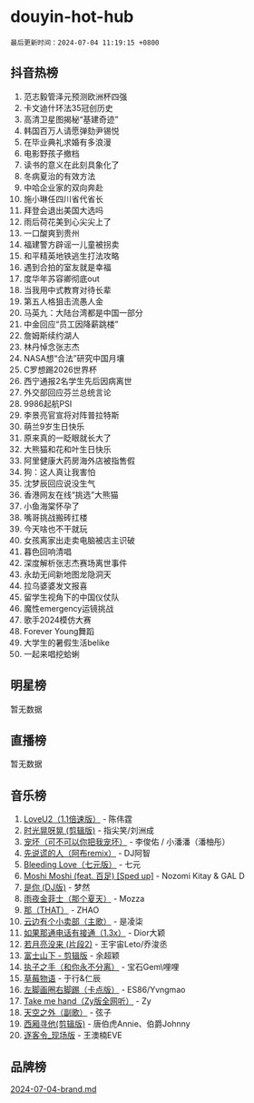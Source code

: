 # douyin-hot-hub

`最后更新时间：2024-07-04 11:19:15 +0800`

## 抖音热榜

1. 范志毅管泽元预测欧洲杯四强
1. 卡文迪什环法35冠创历史
1. 高清卫星图揭秘“基建奇迹”
1. 韩国百万人请愿弹劾尹锡悦
1. 在毕业典礼求婚有多浪漫
1. 电影野孩子撤档
1. 读书的意义在此刻具象化了
1. 冬病夏治的有效方法
1. 中哈企业家的双向奔赴
1. 施小琳任四川省代省长
1. 拜登会退出美国大选吗
1. 雨后荷花美到心尖尖上了
1. 一口酸爽到贵州
1. 福建警方辟谣一儿童被拐卖
1. 和平精英地铁逃生打法攻略
1. 遇到合拍的室友就是幸福
1. 度华年苏容卿彻底out
1. 当我用中式教育对待长辈
1. 第五人格狙击流愚人金
1. 马英九：大陆台湾都是中国一部分
1. 中金回应“员工因降薪跳楼”
1. 詹姆斯续约湖人
1. 林丹悼念张志杰
1. NASA想“合法”研究中国月壤
1. C罗想踢2026世界杯
1. 西宁通报2名学生先后因病离世
1. 外交部回应芬兰总统言论
1. 9986起航PSI
1. 李景亮官宣将对阵普拉特斯
1. 萌兰9岁生日快乐
1. 原来真的一眨眼就长大了
1. 大熊猫和花和叶生日快乐
1. 阿里健康大药房海外店被指售假
1. 狗：这人真让我害怕
1. 沈梦辰回应说没生气
1. 香港网友在线“挑选”大熊猫
1. 小鱼海棠怀孕了
1. 嘴哥挑战搬砖扛楼
1. 今天啥也不干就玩
1. 女孩离家出走卖电脑被店主识破
1. 暮色回响清唱
1. 深度解析张志杰赛场离世事件
1. 永劫无间新地图龙隐洞天
1. 拉乌婆婆发文报喜
1. 留学生视角下的中国仪仗队
1. 魔性emergency运镜挑战
1. 歌手2024模仿大赛
1. Forever Young舞蹈
1. 大学生的暑假生活belike
1. 一起来唱挖蛤蜊

## 明星榜

暂无数据

## 直播榜

暂无数据

## 音乐榜

1. [LoveU2（1.1倍速版）](https://sf5-hl-cdn-tos.douyinstatic.com/obj/tos-cn-ve-2774/oQMeDffLaEmgMwgCOEMAFCI6INzoFPgWdD0rsa) - 陈伟霆
1. [时光晃呀晃 (剪辑版)](https://sf3-cdn-tos.douyinstatic.com/obj/tos-cn-ve-2774/o8ACeQem3gwI1x3GIYGAfKG0LJebKFRJDwRwyW) - 指尖笑/刘洲成
1. [宠坏（可不可以你把我宠坏）](https://sf5-hl-cdn-tos.douyinstatic.com/obj/tos-cn-ve-2774/ocWI8ft2gd0rAfXKzvKGeMQM6fVLTLfA8UJzwl) - 李俊佑 / 小潘潘（潘柚彤）
1. [先说谎的人（阿布remix）](https://sf6-cdn-tos.douyinstatic.com/obj/tos-cn-ve-2774/owQtOFmAzBgxBKDOYfeCTQTgE9cDORrOQqmCZy) - DJ阿智
1. [Bleeding Love（七元版）](https://sf3-cdn-tos.douyinstatic.com/obj/tos-cn-ve-2774/oEgC9eZFHQ1MfSRnrfkzFp8AayDWqAQMABBgUs) - 七元
1. [Moshi Moshi (feat. 百足) [Sped up]](https://sf3-cdn-tos.douyinstatic.com/obj/tos-cn-ve-2774/ocCPFQcXJLeroaIdQLIGAoeeYM3OAUYGDguHXz) - Nozomi Kitay & GAL D
1. [是你 (DJ版)](https://sf5-hl-cdn-tos.douyinstatic.com/obj/tos-cn-ve-2774/1ec766e572b34c42853ce6315d426850) - 梦然
1. [雨夜金菲士（那个夏天）](https://sf5-hl-cdn-tos.douyinstatic.com/obj/tos-cn-ve-2774/osPmPLDWQBBE2Z6bftCgYwkFaF4pEYEneXaZQs) - Mozza
1. [那（THAT）](https://sf5-hl-cdn-tos.douyinstatic.com/obj/tos-cn-ve-2774/oIIWGeBZCnlGx9tl0gFlCfwlQbj7QWAD8HYAGg) - ZHAO
1. [云边有个小卖部（主歌）](https://sf5-hl-cdn-tos.douyinstatic.com/obj/tos-cn-ve-2774/okvgzOZylLA4WYUHkAhpy5DrCiqAmBjiMIkJp) - 是凌柒
1. [如果那通电话有接通（1.3x）](https://sf5-hl-cdn-tos.douyinstatic.com/obj/tos-cn-ve-2774/ocJeJKhUhAJG8EYZiEFfGFAPkD3beMQ5mwDv1e) - Dior大颖
1. [若月亮没来 (片段2)](https://sf5-hl-cdn-tos.douyinstatic.com/obj/tos-cn-ve-2774/ocQavLLjkCOeDxGyYeIMGgNAIwJ0QXE1Ve3Fzv) - 王宇宙Leto/乔浚丞
1. [富士山下 - 剪辑版](https://sf5-hl-cdn-tos.douyinstatic.com/obj/tos-cn-ve-2774/o4QGmeUZhQXvtC5BDkogeQni8WbdCBUJEYI12v) - 余超颖
1. [执子之手（和你永不分离）](https://sf5-hl-cdn-tos.douyinstatic.com/obj/tos-cn-ve-2774/oU4mUWISThYfqtA61VOl8PAQGeK2LGGQfFCZfY) - 宝石Gem\哩哩
1. [草莓物语](https://sf3-cdn-tos.douyinstatic.com/obj/tos-cn-ve-2774/okynhJ7jEAIIZBfsLgYMEI8QC3WbQNN66RKzhT) - 于行&仁辰
1. [左脚画圈右脚踢（卡点版）](https://sf5-hl-cdn-tos.douyinstatic.com/obj/tos-cn-ve-2774/oAoAIr8BJv8B7W4CEBMsaSfDWrAiF4izwIDMJg) - ES86/Yvngmao
1. [Take me hand（Zy版全网听）](https://sf5-hl-cdn-tos.douyinstatic.com/obj/tos-cn-ve-2774/owyUoUuVpA1I7BiszAYMSqbGseWQw8P7Ea2BiR) - Zy
1. [天空之外（副歌）](https://sf5-hl-cdn-tos.douyinstatic.com/obj/tos-cn-ve-2774/oAYn0BTp8jS8iSyZSHMUWAikyvAWI1c7aiJTr) - 弦子
1. [西厢寻他(剪辑版)](https://sf5-hl-cdn-tos.douyinstatic.com/obj/tos-cn-ve-2774/oUsAVfAQKlRNxEv5qxvIB8o5qmIWUcXbzJKJhw) - 唐伯虎Annie、伯爵Johnny
1. [逐客令_现场版](https://sf5-hl-cdn-tos.douyinstatic.com/obj/tos-cn-ve-2774/okjvqFftEMAIgLPvI8f4MT5CZVyxmDQdBOwjBv) - 王澳楠EVE

## 品牌榜

[2024-07-04-brand.md](2024-07-04-brand.md)
